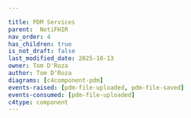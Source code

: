 ```yaml
---

title: PDM Services
parent:  NotiFHIR
nav_order: 4
has_children: true
is_not_draft: false
last_modified_date: 2025-10-13
owner: Tom D'Roza
author: Tom D'Roza
diagrams: [c4component-pdm]
events-raised: [pdm-file-uploaded, pdm-file-saved]
events-consumed: [pdm-file-uploaded]
c4type: component
---
```

